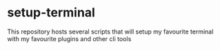 # setup-terminal
This repository hosts several scripts that will setup my favourite terminal with my favourite plugins and other cli tools
